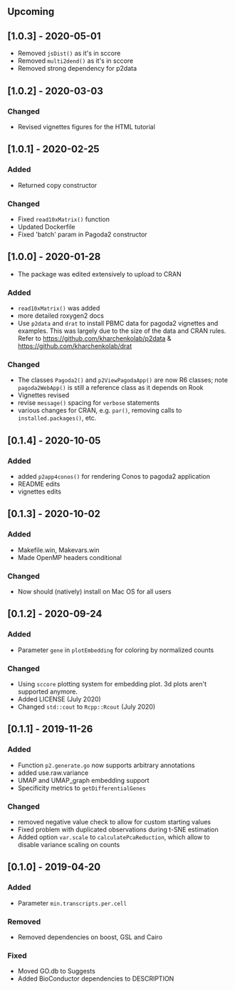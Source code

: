 ## Upcoming

## [1.0.3] - 2020-05-01

- Removed `jsDist()` as it's in sccore
- Removed `multi2dend()` as it's in sccore
- Removed strong dependency for p2data

## [1.0.2] - 2020-03-03

### Changed

- Revised vignettes figures for the HTML tutorial

## [1.0.1] - 2020-02-25

### Added
- Returned copy constructor

### Changed
- Fixed `read10xMatrix()` function
- Updated Dockerfile
- Fixed 'batch' param in Pagoda2 constructor

## [1.0.0] - 2020-01-28
- The package was edited extensively to upload to CRAN

### Added
- `read10xMatrix()` was added
- more detailed roxygen2 docs
- Use `p2data` and `drat` to install PBMC data for pagoda2 vignettes and examples. This was largely due to the size of the data and CRAN rules. Refer to https://github.com/kharchenkolab/p2data & https://github.com/kharchenkolab/drat

### Changed
- The classes `Pagoda2()` and `p2ViewPagodaApp()` are now R6 classes; note `pagoda2WebApp()` is still a reference class as it depends on Rook
- Vignettes revised
- revise `message()` spacing for `verbose` statements
- various changes for CRAN, e.g. `par()`, removing calls to `installed.packages()`, etc.

## [0.1.4] - 2020-10-05

### Added
- added `p2app4conos()` for rendering Conos to pagoda2 application
- README edits
- vignettes edits

## [0.1.3] - 2020-10-02

### Added
- Makefile.win, Makevars.win
- Made OpenMP headers conditional

### Changed
- Now should (natively) install on Mac OS for all users

## [0.1.2] - 2020-09-24

### Added

- Parameter `gene` in `plotEmbedding` for coloring by normalized counts

### Changed

- Using `sccore` plotting system for embedding plot. 3d plots aren't supported anymore.
- Added LICENSE (July 2020)
- Changed `std::cout` to `Rcpp::Rcout` (July 2020)

## [0.1.1] - 2019-11-26

### Added

- Function `p2.generate.go` now supports arbitrary annotations
- added use.raw.variance
- UMAP and UMAP_graph embedding support
- Specificity metrics to `getDifferentialGenes`

### Changed

- removed negative value check to allow for custom starting values
- Fixed problem with duplicated observations during t-SNE estimation
- Added option `var.scale` to `calculatePcaReduction`, which allow to disable variance scaling on counts

## [0.1.0] - 2019-04-20

### Added

- Parameter `min.transcripts.per.cell`

### Removed

- Removed dependencies on boost, GSL and Cairo

### Fixed

- Moved GO.db to Suggests
- Added BioConductor dependencies to DESCRIPTION
